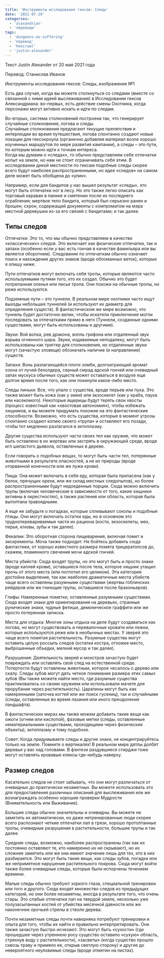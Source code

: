 ```yaml
---
title: 'Инструменты исследования гексов: Следы'
date: '2021-07-29'
categories:
  - 'alexandrian'
  - 'переводы'
tags:
  - 'dungeons-as-suffering'
  - 'перевод'
  - 'hexcrawl'
  - 'justin-alexander'
---
```


Текст Justin Alexander от 20 мая 2021 года

Перевод: Станислав Иванов

Инструменты исследования гексов: Следы, изображение №1

Есть два случая, когда вы можете столкнуться со следами (вместе со связанной с ними идеей выслеживания) в Исследовании гексов Александриана: во-первых, есть действие смены Охотника, когда персонажи могут активно искать и идти по следам.

Во-вторых, система столкновений построена так, что генерирует случайные столкновения, логова и следы.  
Случайные столкновения предлагают текущие препятствия и интерлюдии во время путешествия, логова спонтанно создают новые локации для гексокроула (органично добавляя материал возле хорошо изученных маршрутов по мере развития кампании), а следы – это пути, по которым можно идти к точкам интереса.  
Когда мы думаем о «следах», то обычно представляем себе отпечатки копыт на земле, но нам не стоит ограничивать себя этим. В исследовании дикой местности по гексам подобные следы скорее всего будут наиболее распространенными, но идея «следов» на самом деле может быть обобщена до «улик».

Например, если для бандитов у нас вышел результат «следы», это могут быть отпечатки ног в лесу. Но это также легко описать как торговый караван в панике и смятении после их последнего ограбления; мертвое тело бандита, который был серьезно ранен и брошен; схрон, содержащий документы с компроматом на мэра местной деревушки из-за его связей с бандитами; и так далее.

## Типы следов

Отпечатки: Это то, что мы обычно представляем в качестве «классических» следов. Это включает как физические отпечатки, так и запахи (особенно если у вас есть гончая в качестве фамильяра или вы является оборотнем). Следование по отпечаткам обычно означает поиск и нахождение других знаков (вроде обломанных веток), которые я опишу ниже.

Пути отпечатков могут включать себя тропы, которые являются часто используемыми путями того, кто их создал. Обычно это будет потрепанная оленья или лисья тропа. Они похожи на обычные тропы, но реже используются.

Подземные пути – это туннели. В реальном мире охотники часто ищут выходы небольших туннелей (и используют их диаметр для определения существ). В фантастическом же мире возможно, что туннель будет достаточно велик, чтобы искатели приключения могли последовать за отпечатками прямо в него (Туннели, созданные одними существами, могут быть использованы и другими).

Звуки: Вой волка, рев дракона, вопль грифона или отдаленный звук взрыва огненного шара. Звуки, издаваемые неподалеку, могут быть использованы как триггер для столкновения, но отдаленные звуки могут (зачастую зловеще) обозначать наличие (и направление) существ.

Запахи: Вонь разлагающейся плоти зомби, долгоиграющий аромат озона от лучей бехолдера, серный смрад адской гончей или очевидный запах мускуса обычных существ может оставаться в воздухе еще долгое время после того, как они покинули какое-либо место.

Следы линьки: Все, что упало с существа, вроде перьев или пуха. Это также может быть кожа (как у змеи) или экзоскелет (как у краба, паука или насекомого). Некоторые ящерицы будут терять свои хвосты (процесс известный как «хвостовая автономия»), чтобы избежать хищников, и вы можете придумать похожие на это фантастические способности. Возможно, что есть существа, которые в момент угрозы спонтанно создают копию своего «трупа» и оставляют его позади, чтобы тот медленно разлагался в эктоплазму.

Другие существа используют части своих тел как оружие, что может быть оставлено в их жертвах или застрять в окружающей среде, вроде игл шипастого дьявола, оставленных в дереве.

Если говорить о подобных вещах, то могут быть части тел, потерянные животными в результате опасностей, а не их природы (вроде оторванной конечности или же лужи крови).

Пища: Она может включать в себя еду, которая была припасена (как у белок, прячущих орехи, или же склад местных следопытов), но более распространенными будут недоеденные порции. Сюда можно включить трупы (включая человеческие в зависимости от того, какие хищники активны в окрестностях), а также растения или область, которая была вытоптана травоядными.

А еще не забудьте о погадках, которые сплевывают соколы и подобные птицы. Они могут включать остатки еды, но в основном это трудноперевариваемые части их рациона (кости, экзоскелеты, мех, перья, клювы, зубы и так далее).

Фекалии: Это оборотная сторона пищеварения, включая помет и экскременты. Моча также подходит. Не бойтесь добавить сюда фантастики, от хорошо известного размера помета трицератопсов до, скажем, пламенного свечения мочи адской гончей.

Места убийств: Сюда входят трупы, но это могут быть и просто знаки (вроде каплей крови), оставшиеся после тела, которое хищник утащил прочь от этого места (или поглотил его целиком). Эта категория достойна выделения, так как наиболее драматичные места убийств чаще всего оставлены разумными существами (жертвы гоблинских рейдеров или же гниющие трупы, оставшиеся после браконьеров).

Глифы: Намеренные пометки, оставленные разумными существами. Сюда входят знаки для ориентирования на деревьях, странные рунические знаки, чудные фетиши, демоническое граффити или же просто потерянная записка.

Места для отдыха: Многие зоны отдыха на деле будут создаваться как логова, но могут существовать и перевалочные кровати или лежки, которые используются реже или в необычных местах. У зверей это чаще всего помятая растительность. Разумные существа могут оставить целую россыпь следов (остатки костра, отхожее место, выброшенные объедки, мелкий мусор и так далее).

Разрушения: Деятельность зверей и монстров зачастую будет повреждать или оставлять свой след на естественной среде. Потертости будут оставлены животным, которое чесалось о дерево или скалу. Следы зубов могут дать четкое понимание размера этих самых зубов (Вы также можете найти место, где разумные существа практиковались со своим оружием или использовали мачете для прорубания через растительность). Царапины могут быть как намеренными (заточка когтей или же поиск гусениц), так и случайными (следы, оставленные во время лазания или иного преодоления ландшафта).

В фантастических мирах мы также можем добавить такие вещи как ожоги (огнем или кислотой), фазовые метки (следы, оставленные нематериальными существами, проходящими через физические объекты), эктоплазму и тому подобное.

Совет: Когда придумываете следы и другие знаки, не концентрируйтесь только на земле. Помните о вертикалях! В реальном мире дятлы долбят деревья у вас над головами. В фэнтези раздувшиеся стирджи тоже могут оставлять кровавые кляксы где-нибудь наверху.

## Размер следов

Касательно следов не стоит забывать, что они могут различаться от очевидных до практически незаметных. Вы можете использовать это для предоставления различных описаний для выслеживания или же вознаграждать особенно хорошие проверки Мудрости (Внимательность или Выживание).

Большие следы обычно значительны и очевидны. Вы можете не заметить их автоматически, но даже нетренированные люди скорее всего распознают четкие отпечатки лап в грязи, хорошо протоптанные тропы, очевидные разрушения в растительности, большие трупы и так далее.

Средние следы, возможно, наиболее распространены (так как их постоянно оставляют те, кто намеренно их не скрывают), но их сложнее заметить или же они имеют значение лишь для тех, кто в них разбирается. Это могут быть такие вещи, как следы зубов, погадки или же неприметное нарушение растительного покрова. Сюда могут войти также более очевидные следы, которые были испорчены течением времени.

Малые следы обычно требуют зоркого глаза, специальной тренировки или того и другого. Сюда входят множество следов из предыдущих категорий, но они более незаметны, иногда в результате того, что очень стары. Это слабые отпечатки лап на твердой земле, несколько уже полузасыпанных костей от убийства месячной давности или же наконечник орочьей стрелы в стволе дерева.

Почти незаметные следы почти наверняка потребуют тренировки и опыта для того, чтобы их найти и правильно интерпретировать. Они также зачастую быстро исчезают. Это могут быть «сухости» (где прошедшее через утреннюю росу существо оставило «сухую» область, стряхнув воду с растительности), «засветы» (когда существо прошло сквозь траву и примяло ее, открыв светлую сторону) и другие до невероятного неуловимые следы (вроде отметин на листах).
